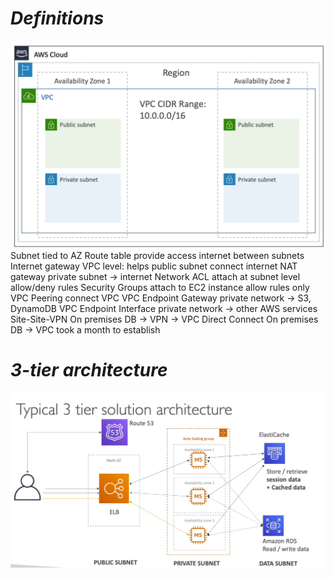 # ***Definitions***
![alt text](images/image-6.png)
Subnet
    tied to AZ
Route table
    provide access internet between subnets
Internet gateway
    VPC level: helps public subnet connect internet
NAT gateway
    private subnet -> internet
Network ACL
    attach at subnet level
    allow/deny rules
Security Groups
    attach to EC2 instance
    allow rules only
VPC Peering
    connect VPC
VPC Endpoint Gateway
    private network -> S3, DynamoDB
VPC Endpoint Interface
    private network -> other AWS services
Site-Site-VPN
    On premises DB -> VPN -> VPC
Direct Connect
    On premises DB -> VPC
    took a month to establish
# ***3-tier architecture***
![alt text](images/image-7.png)
